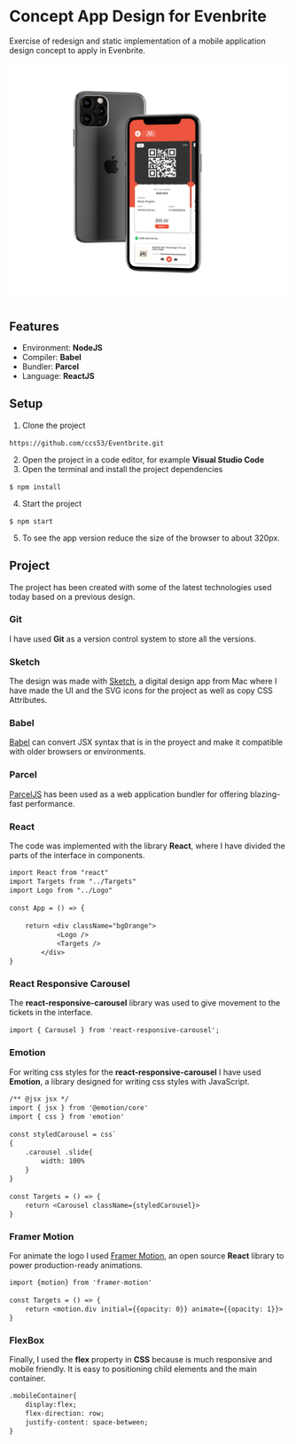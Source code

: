 # Concept App Design for Evenbrite

Exercise of redesign and static implementation of a mobile application design concept to apply in Evenbrite.

![Mockup App](/assets/img/MockGit.png)

## Features

- Environment: **NodeJS**
- Compiler: **Babel**
- Bundler: **Parcel**
- Language: **ReactJS**

## Setup

1. Clone the project

`https://github.com/ccs53/Eventbrite.git`

2. Open the project in a code editor, for example **Visual Studio Code**
3. Open the terminal and install the project dependencies

`$ npm install`

4. Start the project

`$ npm start`

5. To see the app version reduce the size of the browser to about 320px.

## Project

The project has been created with some of the latest technologies used today based on a previous design. 

### Git

I have used **Git** as a version control system to store all the versions.

### Sketch

The design was made with [Sketch](https://www.sketch.com/ "Sketch"), a digital design app from Mac where I have made the UI and the SVG icons for the project as well as copy CSS Attributes.

### Babel

[Babel](https://babeljs.io/ "Babel") can convert JSX syntax that is in the proyect and make it compatible with older browsers or environments.

### Parcel

[ParcelJS](https://parceljs.org/ "ParcelJS") has been used as a web application bundler for offering blazing-fast performance.

### React

The code was implemented with the library **React**, where I have divided the parts of the interface in components. 

~~~~
import React from "react"
import Targets from "../Targets"
import Logo from "../Logo"

const App = () => {

    return <div className="bgOrange">
            <Logo />
            <Targets />
        </div>
}
~~~~

### React Responsive Carousel 

The **react-responsive-carousel** library was used to give movement to the tickets in the interface.

`import { Carousel } from 'react-responsive-carousel';`

### Emotion

For writing css styles for the **react-responsive-carousel** I have used **Emotion**, a library designed for writing css styles with JavaScript. 

~~~~
/** @jsx jsx */
import { jsx } from '@emotion/core'
import { css } from 'emotion'

const styledCarousel = css`
{
    .carousel .slide{
        width: 100%
    }
}

const Targets = () => {
    return <Carousel className={styledCarousel}>
}
~~~~

### Framer Motion

For animate the logo I used [Framer Motion](https://www.framer.com/motion/ "Framer Motion"), an open source **React** library to power production-ready animations.

~~~~
import {motion} from 'framer-motion'

const Targets = () => {
    return <motion.div initial={{opacity: 0}} animate={{opacity: 1}}>
}
~~~~

### FlexBox

Finally, I used the **flex** property in **CSS** because is much responsive and mobile friendly. It is easy to positioning child elements and the main container.

~~~~
.mobileContainer{
    display:flex;
    flex-direction: row;
    justify-content: space-between;
}
~~~~
